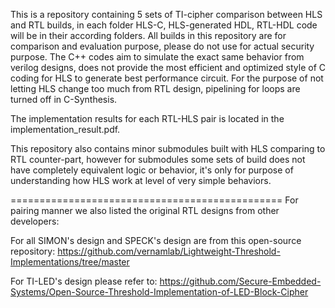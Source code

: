 This is a repository containing 5 sets of TI-cipher comparison between HLS and RTL builds, in each folder HLS-C, HLS-generated HDL, RTL-HDL code will be in their according folders. All builds in this repository are for comparison and evaluation purpose, please do not use for actual security purpose.
The C++ codes aim to simulate the exact same behavior from verilog designs, does not provide the most efficient and optimized style of C coding for HLS to generate best performance circuit.
For the purpose of not letting HLS change too much from RTL design, pipelining for loops are turned off in C-Synthesis.

The implementation results for each RTL-HLS pair is located in the implementation_result.pdf.



This repository also contains minor submodules built with HLS comparing to RTL counter-part, however for submodules some sets of build does not have completely equivalent logic or behavior, it's only for purpose of understanding how HLS work at level of very simple behaviors.

===============================================
For pairing manner we also listed the original RTL designs from other developers:

For all SIMON's design and SPECK's design are from this open-source repository: https://github.com/vernamlab/Lightweight-Threshold-Implementations/tree/master

For TI-LED's design please refer to: https://github.com/Secure-Embedded-Systems/Open-Source-Threshold-Implementation-of-LED-Block-Cipher
